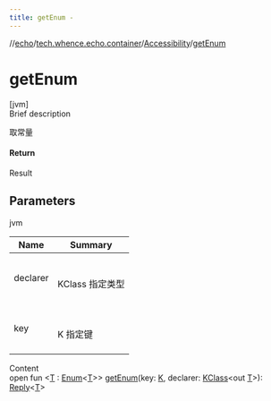 ```yaml
---
title: getEnum -
---
```

//[echo](../../index.md)/[tech.whence.echo.container](../index.md)/[Accessibility](index.md)/[getEnum](get-enum.md)



# getEnum  
[jvm]  
Brief description  


取常量



#### Return  


Result<T>



## Parameters  
  
jvm  
  
|  Name|  Summary| 
|---|---|
| declarer| <br><br>KClass<T> 指定类型<br><br>
| key| <br><br>K 指定键<br><br>
  
  
Content  
open fun <[T](get-enum.md) : [Enum](https://kotlinlang.org/api/latest/jvm/stdlib/kotlin/-enum/index.html)<[T](get-enum.md)>> [getEnum](get-enum.md)(key: [K](index.md), declarer: [KClass](https://kotlinlang.org/api/latest/jvm/stdlib/kotlin.reflect/-k-class/index.html)<out [T](get-enum.md)>): [Reply](../-reply/index.md)<[T](get-enum.md)>  



